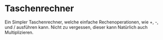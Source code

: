 # Taschenrechner
Ein Simpler Taschenrechner, welche einfache Rechenoperationen, wie +, -,  und / ausführen kann. Nicht zu vergessen, dieser kann Natürlich auch Multiplizieren.
